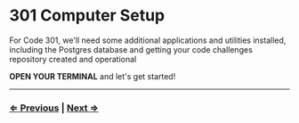 # 301 Computer Setup

For Code 301, we'll need some additional applications and utilities installed, including the Postgres database and getting your code challenges repository created and operational

**OPEN YOUR TERMINAL** and let's get started!

---

### [⇐ Previous](../README.md) | [Next ⇒](./1-postgres.md)
